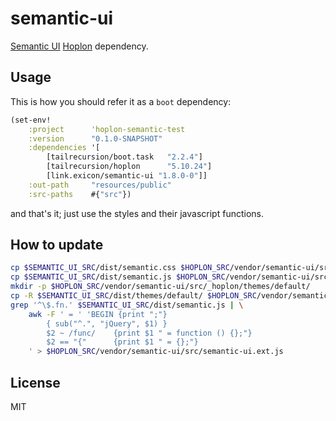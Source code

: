 # semantic-ui

[Semantic UI][2] [Hoplon][1] dependency.

## Usage

This is how you should refer it as a `boot` dependency:

```clojure
(set-env!
	:project      'hoplon-semantic-test
	:version      "0.1.0-SNAPSHOT"
	:dependencies '[
		[tailrecursion/boot.task   "2.2.4"]
		[tailrecursion/hoplon      "5.10.24"]
		[link.exicon/semantic-ui "1.8.0-0"]]
	:out-path     "resources/public"
	:src-paths    #{"src"})
```

and that's it; just use the styles and their javascript functions.



## How to update

```bash
cp $SEMANTIC_UI_SRC/dist/semantic.css $HOPLON_SRC/vendor/semantic-ui/src/semantic-ui.inc.css
cp $SEMANTIC_UI_SRC/dist/semantic.js $HOPLON_SRC/vendor/semantic-ui/src/semantic-ui.inc.js
mkdir -p $HOPLON_SRC/vendor/semantic-ui/src/_hoplon/themes/default/
cp -R $SEMANTIC_UI_SRC/dist/themes/default/ $HOPLON_SRC/vendor/semantic-ui/src/_hoplon/themes/default/
grep '^\$.fn.' $SEMANTIC_UI_SRC/dist/semantic.js | \
	awk -F ' = ' 'BEGIN {print ";"}
		{ sub("^.", "jQuery", $1) }
		$2 ~ /func/    {print $1 " = function () {};"}
		$2 == "{"      {print $1 " = {};"}
	' > $HOPLON_SRC/vendor/semantic-ui/src/semantic-ui.ext.js
```

## License

MIT

[1]: http://hoplon.io
[2]: http://semantic-ui.com
